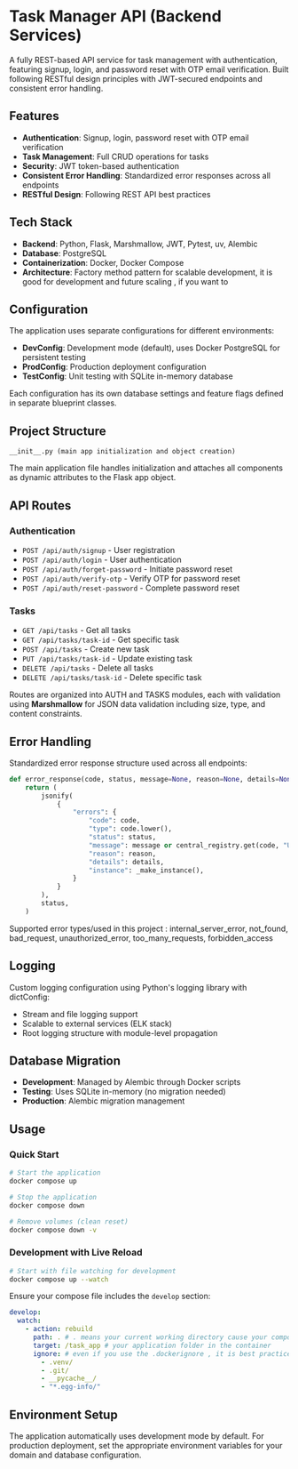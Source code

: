 # Task Manager API (Backend Services)

A fully REST-based API service for task management with authentication, featuring signup, login, and password reset with OTP email verification. Built following RESTful design principles with JWT-secured endpoints and consistent error handling.

## Features

- **Authentication**: Signup, login, password reset with OTP email verification
- **Task Management**: Full CRUD operations for tasks
- **Security**: JWT token-based authentication
- **Consistent Error Handling**: Standardized error responses across all endpoints
- **RESTful Design**: Following REST API best practices

## Tech Stack

- **Backend**: Python, Flask, Marshmallow, JWT, Pytest, uv, Alembic
- **Database**: PostgreSQL
- **Containerization**: Docker, Docker Compose
- **Architecture**: Factory method pattern for scalable development, it is good for development and future scaling , if you want to 

## Configuration

The application uses separate configurations for different environments:

- **DevConfig**: Development mode (default), uses Docker PostgreSQL for persistent testing
- **ProdConfig**: Production deployment configuration  
- **TestConfig**: Unit testing with SQLite in-memory database

Each configuration has its own database settings and feature flags defined in separate blueprint classes.

## Project Structure

```
__init__.py (main app initialization and object creation)
```

The main application file handles initialization and attaches all components as dynamic attributes to the Flask app object.

## API Routes

### Authentication
- `POST /api/auth/signup` - User registration
- `POST /api/auth/login` - User authentication
- `POST /api/auth/forget-password` - Initiate password reset
- `POST /api/auth/verify-otp` - Verify OTP for password reset
- `POST /api/auth/reset-password` - Complete password reset

### Tasks
- `GET /api/tasks` - Get all tasks
- `GET /api/tasks/task-id` - Get specific task
- `POST /api/tasks` - Create new task
- `PUT /api/tasks/task-id` - Update existing task
- `DELETE /api/tasks` - Delete all tasks
- `DELETE /api/tasks/task-id` - Delete specific task

Routes are organized into AUTH and TASKS modules, each with validation using **Marshmallow** for JSON data validation including size, type, and content constraints.

## Error Handling

Standardized error response structure used across all endpoints:

```python
def error_response(code, status, message=None, reason=None, details=None):
    return (
        jsonify(
            {
                "errors": {
                    "code": code,
                    "type": code.lower(),
                    "status": status,
                    "message": message or central_registry.get(code, "Unknown error"),
                    "reason": reason,
                    "details": details,
                    "instance": _make_instance(),
                }
            }
        ),
        status,
    )
```

Supported error types/used in this project : internal_server_error, not_found, bad_request, unauthorized_error, too_many_requests, forbidden_access

## Logging

Custom logging configuration using Python's logging library with dictConfig:
- Stream and file logging support
- Scalable to external services (ELK stack)
- Root logging structure with module-level propagation

## Database Migration

- **Development**: Managed by Alembic through Docker scripts
- **Testing**: Uses SQLite in-memory (no migration needed)
- **Production**: Alembic migration management

## Usage

### Quick Start

```bash
# Start the application
docker compose up

# Stop the application  
docker compose down

# Remove volumes (clean reset)
docker compose down -v
```

### Development with Live Reload

```bash
# Start with file watching for development
docker compose up --watch
```

Ensure your compose file includes the `develop` section:

```yaml
develop:
  watch:
    - action: rebuild
      path: . # . means your current working directory cause your compose file is in the project dir brother
      target: /task_app # your application folder in the container
      ignore: # even if you use the .dockerignore , it is best practice for protection
        - .venv/
        - .git/
        - __pycache__/
        - "*.egg-info/"
```

## Environment Setup

The application automatically uses development mode by default. For production deployment, set the appropriate environment variables for your domain and database configuration.
